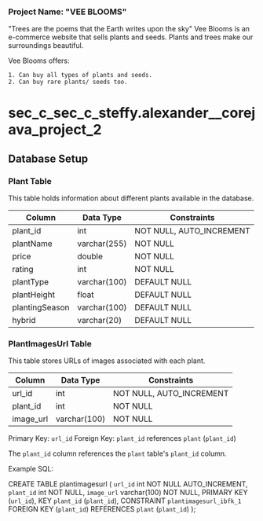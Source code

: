 ### Project Name: "VEE BLOOMS"

"Trees are the poems that the Earth writes upon the sky" Vee Blooms is an e-commerce website that sells plants and seeds. Plants and trees make our surroundings beautiful.

Vee Blooms offers:

    1. Can buy all types of plants and seeds.
    2. Can buy rare plants/ seeds too.


# sec_c_sec_c_steffy.alexander__corejava_project_2

## Database Setup

### Plant Table

This table holds information about different plants available in the database.

| Column       | Data Type         | Constraints        |
|--------------|-------------------|--------------------|
| plant_id     | int               | NOT NULL, AUTO_INCREMENT |
| plantName    | varchar(255)      | NOT NULL           |
| price        | double            | NOT NULL           |
| rating       | int               | NOT NULL           |
| plantType    | varchar(100)      | DEFAULT NULL       |
| plantHeight  | float             | DEFAULT NULL       |
| plantingSeason | varchar(100)     | DEFAULT NULL       |
| hybrid       | varchar(20)       | DEFAULT NULL       |

### PlantImagesUrl Table

This table stores URLs of images associated with each plant.

| Column    | Data Type         | Constraints        |
|-----------|-------------------|--------------------|
| url_id    | int               | NOT NULL, AUTO_INCREMENT |
| plant_id  | int               | NOT NULL           |
| image_url | varchar(100)      | NOT NULL           |

Primary Key: `url_id`
Foreign Key: `plant_id` references `plant` (`plant_id`)

The `plant_id` column references the `plant` table's `plant_id` column.

Example SQL:

CREATE TABLE plantimagesurl (
  `url_id` int NOT NULL AUTO_INCREMENT,
  `plant_id` int NOT NULL,
  `image_url` varchar(100) NOT NULL,
  PRIMARY KEY (`url_id`),
  KEY `plant_id` (`plant_id`),
  CONSTRAINT `plantimagesurl_ibfk_1` FOREIGN KEY (`plant_id`) REFERENCES `plant` (`plant_id`)
);


